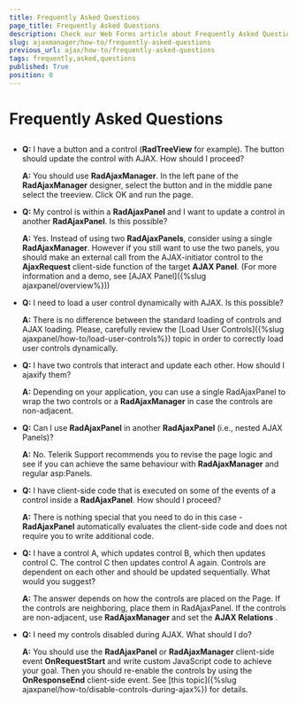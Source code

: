 ```yaml
---
title: Frequently Asked Questions
page_title: Frequently Asked Questions
description: Check our Web Forms article about Frequently Asked Questions.
slug: ajaxmanager/how-to/frequently-asked-questions
previous_url: ajax/how-to/frequently-asked-questions
tags: frequently,asked,questions
published: True
position: 0
---
```


# Frequently Asked Questions



## 

- **Q:** I have a button and a control (**RadTreeView** for example). The button should update the control with AJAX. How should I proceed?

  **A:** You should use **RadAjaxManager**. In the left pane of the **RadAjaxManager** designer, select the button and in the middle pane select the treeview. Click OK and run the page.

- **Q:** My control is within a **RadAjaxPanel** and I want to update a control in another **RadAjaxPanel**. Is this possible?

  **A:** Yes. Instead of using two **RadAjaxPanels**, consider using a single **RadAjaxManager**. However if you still want to use the two panels, you should make an external call from the AJAX-initiator control to the **AjaxRequest** client-side function of the target **AJAX Panel**. (For more information and a demo, see [AJAX Panel]({%slug ajaxpanel/overview%}))

- **Q:** I need to load a user control dynamically with AJAX. Is this possible?

  **A:** There is no difference between the standard loading of controls and AJAX loading. Please, carefully review the [Load User Controls]({%slug ajaxpanel/how-to/load-user-controls%}) topic in order to correctly load user controls dynamically.

- **Q:** I have two controls that interact and update each other. How should I ajaxify them?

  **A:** Depending on your application, you can use a single RadAjaxPanel to wrap the two controls or a **RadAjaxManager** in case the controls are non-adjacent.

- **Q:** Can I use **RadAjaxPanel** in another **RadAjaxPanel** (i.e., nested AJAX Panels)?

  **A:** No. Telerik Support recommends you to revise the page logic and see if you can achieve the same behaviour with **RadAjaxManager** and regular asp:Panels.

- **Q:** I have client-side code that is executed on some of the events of a control inside a **RadAjaxPanel**. How should I proceed?
  
  **A:** There is nothing special that you need to do in this case - **RadAjaxPanel** automatically evaluates the client-side code and does not require you to write additional code.

- **Q:** I have a control A, which updates control B, which then updates control C. The control C then updates control A again. Controls are dependent on each other and should be updated sequentially. What would you suggest?

  **A:** The answer depends on how the controls are placed on the Page. If the controls are neighboring, place them in RadAjaxPanel. If the controls are non-adjacent, use **RadAjaxManager** and set the **AJAX Relations** .

- **Q:** I need my controls disabled during AJAX. What should I do?

  **A:** You should use the **RadAjaxPanel** or **RadAjaxManager** client-side event **OnRequestStart** and write custom JavaScript code to achieve your goal. Then you should re-enable the controls by using the **OnResponseEnd** client-side event. See [this topic]({%slug ajaxpanel/how-to/disable-controls-during-ajax%}) for details.
